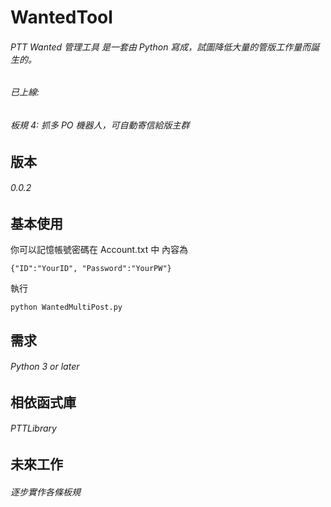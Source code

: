 # WantedTool


###### PTT Wanted 管理工具 是一套由 Python 寫成，試圖降低大量的管版工作量而誕生的。
###### 已上線: 
###### 板規 4: 抓多 PO 機器人，可自動寄信給版主群


版本
-------------------
###### 0.0.2

基本使用
-------------------
你可以記憶帳號密碼在 Account.txt 中
內容為 
```
{"ID":"YourID", "Password":"YourPW"}
```

執行
```
python WantedMultiPost.py
```

需求
-------------------
###### Python 3 or later

相依函式庫
-------------------
###### PTTLibrary

未來工作
-------------------
###### 逐步實作各條板規
